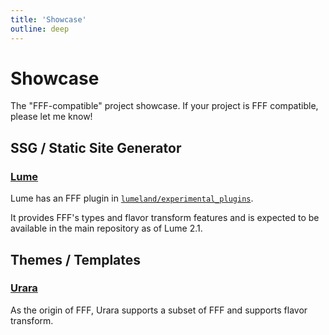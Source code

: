 ```yaml
---
title: 'Showcase'
outline: deep
---
```


# Showcase

The "FFF-compatible" project showcase. If your project is FFF compatible, please let me know!

## SSG / Static Site Generator

### [Lume](https://github.com/lumeland/lume) <Badge type="warning" text="official" /> <Badge type="danger" text="experimental" />

Lume has an FFF plugin in [`lumeland/experimental_plugins`](https://github.com/lumeland/experimental-plugins/blob/main/fff/mod.ts).

It provides FFF's types and flavor transform features and is expected to be available in the main repository as of Lume 2.1.

## Themes / Templates

### [Urara](https://github.com/importantimport/urara) <Badge type="warning" text="official" /> <Badge type="info" text="stable" />

As the origin of FFF, Urara supports a subset of FFF and supports flavor transform.
